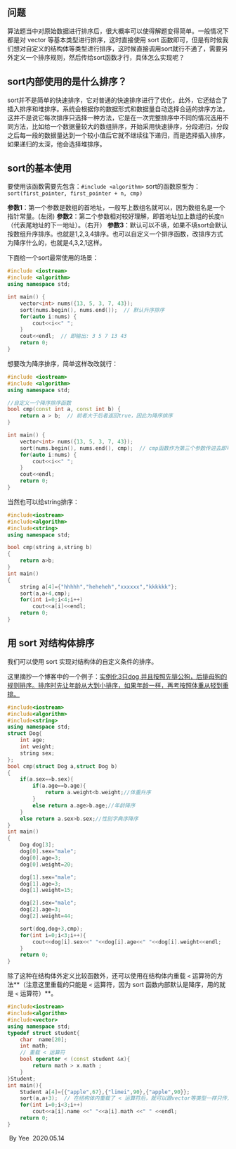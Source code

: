 ## 问题

算法题当中对原始数据进行排序后，很大概率可以使得解题变得简单。一般情况下都是对 vector 等基本类型进行排序，这时直接使用 sort 函数即可，但是有时候我们想对自定义的结构体等类型进行排序，这时候直接调用sort就行不通了，需要另外定义一个排序规则，然后传给sort函数才行，具体怎么实现呢？

## sort内部使用的是什么排序？

sort并不是简单的快速排序，它对普通的快速排序进行了优化，此外，它还结合了插入排序和堆排序。系统会根据你的数据形式和数据量自动选择合适的排序方法，这并不是说它每次排序只选择一种方法，它是在一次完整排序中不同的情况选用不同方法，比如给一个数据量较大的数组排序，开始采用快速排序，分段递归，分段之后每一段的数据量达到一个较小值后它就不继续往下递归，而是选择插入排序，如果递归的太深，他会选择堆排序。

## sort的基本使用

要使用该函数需要先包含：`#include <algorithm>`
sort的函数原型为：`sort(first_pointer, first_pointer + n, cmp)`

**参数1**：第一个参数是数组的首地址，一般写上数组名就可以，因为数组名是一个指针常量。(左闭)
**参数2**：第二个参数相对较好理解，即首地址加上数组的长度n（代表尾地址的下一地址）。（右开）
**参数3**：默认可以不填，如果不填sort会默认按数组升序排序。也就是1,2,3,4排序。也可以自定义一个排序函数，改排序方式为降序什么的，也就是4,3,2,1这样。

下面给一个sort最常使用的场景：

```c++
#include <iostream>
#include <algorithm>
using namespace std;

int main() {
	vector<int> nums({13, 5, 3, 7, 43});
	sort(nums.begin(), nums.end());  // 默认升序排序
	for(auto i:nums) {
		cout<<i<<" ";
	}
	cout<<endl;  // 即输出: 3 5 7 13 43
	return 0;
}
```

想要改为降序排序，简单这样改改就行：

```c++
#include <iostream>
#include <algorithm>
using namespace std;

//自定义一个降序排序函数
bool cmp(const int a, const int b) {
	return a > b;  // 前者大于后者返回true，因此为降序排序
}

int main() {
	vector<int> nums({13, 5, 3, 7, 43});
	sort(nums.begin(), nums.end(), cmp);  // cmp函数作为第三个参数传进去即可
	for(auto i:nums) {
		cout<<i<<" ";
	}
	cout<<endl;
	return 0;
}
```

当然也可以给string排序：

```c++
#include<iostream>
#include<algorithm>
#include<string>
using namespace std;

bool cmp(string a,string b)
{
    return a>b;
}
int main()
{
    string a[4]={"hhhhh","heheheh","xxxxxx","kkkkkk"};
    sort(a,a+4,cmp);
    for(int i=0;i<4;i++)
        cout<<a[i]<<endl;
    return 0;
}
```

## 用 sort 对结构体排序

我们可以使用 sort 实现对结构体的自定义条件的排序。

这里摘抄一个博客中的一个例子：<u>实例化3只dog,并且按照先排公狗，后排母狗的规则排序。排序时先让年龄从大到小排序，如果年龄一样，再考按照体重从轻到重排。</u>

```c++
#include<iostream>
#include<algorithm>
#include<string>
using namespace std;
struct Dog{
    int age;
    int weight;
    string sex;
};
bool cmp(struct Dog a,struct Dog b)
{
    if(a.sex==b.sex){
        if(a.age==b.age){
            return a.weight<b.weight;//体重升序
        }
        else return a.age>b.age;//年龄降序
    }
    else return a.sex>b.sex;//性别字典序降序
}
int main()
{
    Dog dog[3];
    dog[0].sex="male";
    dog[0].age=3;
    dog[0].weight=20;

    dog[1].sex="male";
    dog[1].age=3;
    dog[1].weight=15;

    dog[2].sex="male";
    dog[2].age=3;
    dog[2].weight=44;

    sort(dog,dog+3,cmp);
    for(int i=0;i<3;i++){
        cout<<dog[i].sex<<" "<<dog[i].age<<" "<<dog[i].weight<<endl;
    }
    return 0;
}
```

除了这种在结构体外定义比较函数外，还可以使用在结构体内重载 `<` 运算符的方法**（注意这里重载的只能是 `<` 运算符，因为 sort 函数内部默认是降序，用的就是 `<` 运算符）**。

```c++
#include<iostream>
#include<algorithm>
#include<vector>
using namespace std;
typedef struct student{
    char  name[20];
    int math;
    // 重载 < 运算符
    bool operator < (const student &x){
        return math > x.math ;
    }
}Student;
int main(){
    Student a[4]={{"apple",67},{"limei",90},{"apple",90}};
    sort(a,a+3);  // 在结构体内重载了 < 运算符后，就可以跟vector等类型一样只传入两个参数即可。
    for(int i=0;i<3;i++)    
        cout<<a[i].name <<" "<<a[i].math <<" " <<endl;     
	return 0;
}
```



​																																												By Yee
​																																											2020.05.14